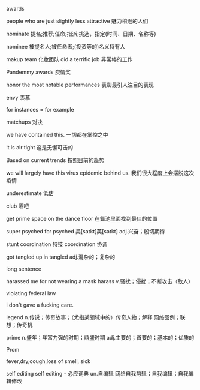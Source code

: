 awards

people who are just slightly less attractive 魅力稍逊的人们

nominate
提名;推荐;任命;指派;挑选，指定(时间、日期、名称等)

nominee
被提名人;被任命者;(投资等的)名义持有人

makup team 化妆团队
did a terrific job 非常棒的工作

Pandemmy awards 疫情奖

honor the most notable performances 
表彰最引人注目的表现

envy 羡慕

for instances = for example


matchups
对决


we have contained this. 一切都在掌控之中

it is air tight 这是无懈可击的


Based on current trends 按照目前的趋势

we will largely have this virus epidemic behind us.  我们很大程度上会摆脱这次疫情

underestimate 低估

club 酒吧

get prime space on the dance floor 在舞池里面找到最佳的位置


super psyched for
psyched
美[saɪkt]英[saɪkt]
adj.兴奋；殷切期待


stunt coordination 特技
coordination 协调

got tangled up in 
tangled
adj.混杂的；复杂的

long sentence

harassed me for not wearing a mask
harass
v.骚扰；侵扰；不断攻击（敌人）

violating federal law

i don't gave a fucking care.

legend
n.传说；传奇故事；（尤指某领域中的）传奇人物；解释
网络图例；联想；传奇机


prime
n.盛年；年富力强的时期；鼎盛时期
adj.主要的；首要的；基本的；优质的

Prom

fever,dry,cough,loss of smell, sick

self editing
self editing - 必应词典
un.自编辑
网络自我剪辑；自我编辑；自我编辑修改
